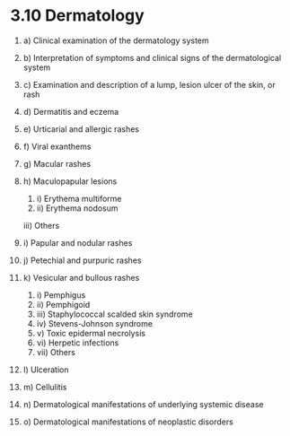 # 3.10 Dermatology



1. a\)  Clinical examination of the dermatology system
2. b\)  Interpretation of symptoms and clinical signs of the dermatological system
3. c\)  Examination and description of a lump, lesion ulcer of the skin, or rash
4. d\)  Dermatitis and eczema
5. e\)  Urticarial and allergic rashes
6. f\)  Viral exanthems
7. g\)  Macular rashes
8. h\)  Maculopapular lesions

   1. i\)  Erythema multiforme
   2. ii\)  Erythema nodosum

   iii\) Others

9. i\)  Papular and nodular rashes
10. j\)  Petechial and purpuric rashes
11. k\)  Vesicular and bullous rashes
    1. i\)  Pemphigus
    2. ii\)  Pemphigoid
    3. iii\)  Staphylococcal scalded skin syndrome
    4. iv\)  Stevens-Johnson syndrome
    5. v\)  Toxic epidermal necrolysis
    6. vi\)  Herpetic infections
    7. vii\)  Others
12. l\)  Ulceration
13. m\)  Cellulitis
14. n\)  Dermatological manifestations of underlying systemic disease
15. o\)  Dermatological manifestations of neoplastic disorders

